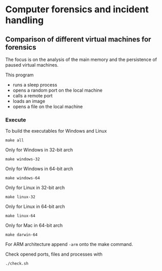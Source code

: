 # Computer forensics and incident handling
## Comparison of different virtual machines for forensics
The focus is on the analysis of the main memory and the persistence of paused virtual machines.

This program
- runs a sleep process
- opens a random port on the local machine
- calls a remote port
- loads an image
- opens a file on the local machine
### Execute
To build the executables for Windows and Linux
```shell
make all
```
Only for Windows in 32-bit arch
```shell
make windows-32
```
Only for Windows in 64-bit arch
```shell
make windows-64
```
Only for Linux in 32-bit arch
```shell
make linux-32
```
Only for Linux in 64-bit arch
```shell
make linux-64
```
Only for Mac in 64-bit arch
```shell
make darwin-64
```

For ARM architecture append `-arm` onto the make command.

Check opened ports, files and processes with
```shell
./check.sh
```